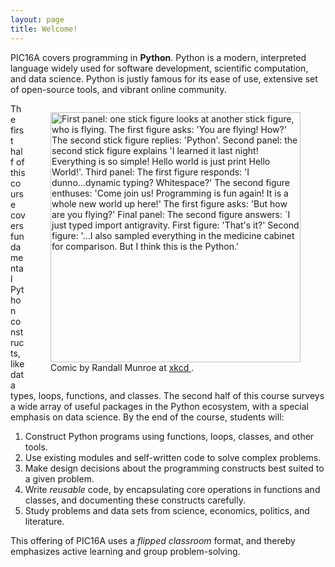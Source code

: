 ```yaml
---
layout: page
title: Welcome!
---
```





PIC16A covers programming in <b>Python</b>. Python is a modern, interpreted language widely used for software development, scientific computation, and data science. Python is justly famous for its ease of use, extensive set of open-source tools, and vibrant online community. 

<figure style="float:right">
  <img alt="First panel: one stick figure looks at another stick figure, who is flying. The first figure asks: 'You are flying! How?' The second stick figure replies: 'Python'. Second panel: the second stick figure explains 'I learned it last night! Everything is so simple! Hello world is just print Hello World!'. Third panel: The first figure responds: 'I dunno...dynamic typing? Whitespace?' The second figure enthuses: 'Come join us! Programming is fun again! It is a whole new world up here!' The first figure asks: 'But how are you flying?' Final panel: The second figure answers: `I just typed import antigravity. First figure: 'That's it?' Second figure: '...I also sampled everything in the medicine cabinet for comparison. But I think this is the Python.' " src = "https://imgs.xkcd.com/comics/python.png" width="400"/> 
  <figcaption>Comic by Randall Munroe at <a href ="https://xkcd.com/353/"> xkcd </a>.</figcaption>
</figure>


The first half of this course covers fundamental Python constructs, like data types, loops, functions, and classes. The second half of this course surveys a wide array of useful packages in the Python ecosystem, with a special emphasis on data science. By the end of the course, students will: 

1. Construct Python programs using functions, loops, classes, and other tools. 
2. Use existing modules and self-written code to solve complex problems. 
3. Make design decisions about the programming constructs best suited to a given problem. 
4. Write *reusable* code, by encapsulating core operations in functions and classes, and documenting these constructs carefully. 
5. Study problems and data sets from science, economics, politics, and literature. 


This offering of PIC16A uses a *flipped classroom* format, and thereby emphasizes active learning and group problem-solving.  
